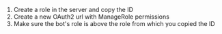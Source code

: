 1. Create a role in the server and copy the ID
2. Create a new OAuth2 url with ManageRole permissions
3. Make sure the bot's role is above the role from which you copied the ID
